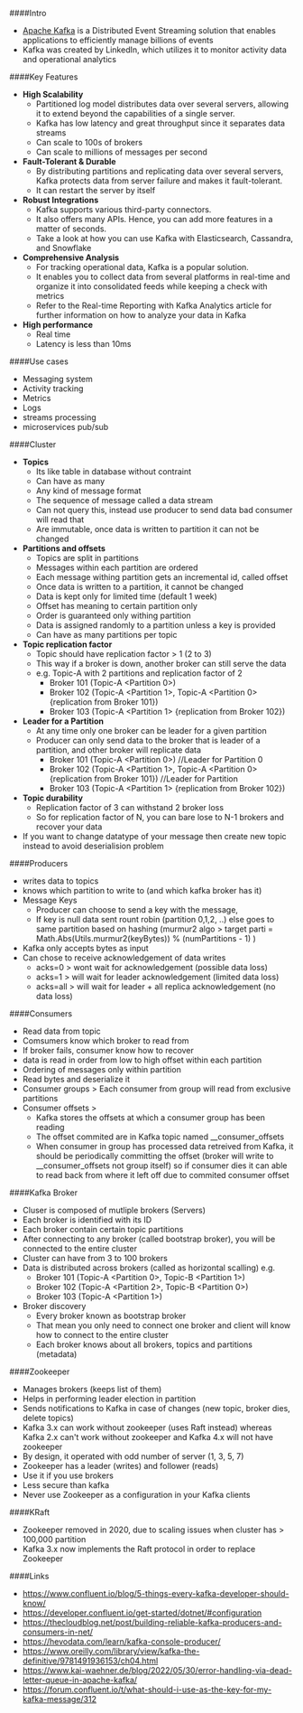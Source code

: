 ####Intro
* [Apache Kafka](https://kafka.apache.org/documentation/) is a Distributed Event Streaming solution that enables applications to efficiently manage billions of events
* Kafka was created by LinkedIn, which utilizes it to monitor activity data and operational analytics

####Key Features
* **High Scalability**
	* Partitioned log model distributes data over several servers, allowing it to extend beyond the capabilities of a single server. 
	* Kafka has low latency and great throughput since it separates data streams
	* Can scale to 100s of brokers
	* Can scale to millions of messages per second
* **Fault-Tolerant & Durable**
	* By distributing partitions and replicating data over several servers, Kafka protects data from server failure and makes it fault-tolerant. 
	* It can restart the server by itself
* **Robust Integrations**
	* Kafka supports various third-party connectors. 
	* It also offers many APIs. Hence, you can add more features in a matter of seconds. 
	* Take a look at how you can use Kafka with Elasticsearch, Cassandra, and Snowflake
* **Comprehensive Analysis** 
	* For tracking operational data, Kafka is a popular solution. 
	* It enables you to collect data from several platforms in real-time and organize it into consolidated feeds while keeping a check with metrics
	* Refer to the Real-time Reporting with Kafka Analytics article for further information on how to analyze your data in Kafka
* **High performance**
	* Real time
	* Latency is less than 10ms

####Use cases
* Messaging system
* Activity tracking
* Metrics 
* Logs
* streams processing
* microservices pub/sub

####Cluster
* **Topics**
	* Its like table in database without contraint
	* Can have as many
	* Any kind of message format
	* The sequence of message called a data stream
	* Can not query this, instead use producer to send data bad consumer will read that
	* Are immutable, once data is written to partition it can not be changed
* **Partitions and offsets**
	* Topics are split in partitions
	* Messages within each partition are ordered
	* Each message withing partition gets an incremental id, called offset
	* Once data is written to a partition, it cannot be changed
	* Data is kept only for limited time (default 1 week)
	* Offset has meaning to certain partition only
	* Order is guaranteed only withing partition
	* Data is assigned randomly to a partition unless a key is provided
	* Can have as many partitions per topic
* **Topic replication factor**
	* Topic should have replication factor > 1 (2 to 3)
	* This way if a broker is down, another broker can still serve the data
	* e.g. Topic-A with 2 partitions and replication factor of 2
		* Broker 101 (Topic-A <Partition 0>)
		* Broker 102 (Topic-A <Partition 1>, Topic-A <Partition 0> {replication from Broker 101})
		* Broker 103 (Topic-A <Partition 1> {replication from Broker 102})	
* **Leader for a Partition**
	* At any time only one broker can be leader for a given partition
	* Producer can only send data to the broker that is leader of a partition, and other broker will replicate data
		* Broker 101 (Topic-A <Partition 0>) //Leader for Partition 0
		* Broker 102 (Topic-A <Partition 1>, Topic-A <Partition 0> {replication from Broker 101}) //Leader for Partition 
		* Broker 103 (Topic-A <Partition 1> {replication from Broker 102})	  
* **Topic durability**
	* Replication factor of 3 can withstand 2 broker loss
	* So for replication factor of N, you can bare lose to N-1 brokers and recover your data
* If you want to change datatype of your message then create new topic instead to avoid deserialision problem
	
####Producers
* writes data to topics
* knows which partition to write to (and which kafka broker has it)
* Message Keys
	* Producer can choose to send a key with the message, 
	* If key is null data sent rount robin (partition 0,1,2, ..) else goes to same partition based on hashing (murmur2 algo > target parti = Math.Abs(Utils.murmur2(keyBytes)) % (numPartitions - 1) )
* Kafka only accepts bytes as input
* Can chose to receive acknowledgement of data writes
	* acks=0 > wont wait for acknowledgement (possible data loss)
	* acks=1 > will wait for leader acknowledgement (limited data loss)
	* acks=all > will wait for leader + all replica acknowledgement (no data loss)
	
####Consumers
* Read data from topic
* Comsumers know which broker to read from
* If broker fails, consumer know how to recover
* data is read in order from low to high offset within each partition
* Ordering of messages only within partition
* Read bytes and deserialize it
* Consumer groups >  Each consumer from group will read from exclusive partitions
* Consumer offsets > 
	* Kafka stores the offsets at which a consumer group has been reading
	* The offset commited are in Kafka topic named __consumer_offsets
	* When consumer in group has processed data retreived from Kafka, it should be periodically committing the offset (broker will write to __consumer_offsets not group itself)
	  so if consumer dies it can able to read back from where it left off due to commited consumer offset
		  
####Kafka Broker
* Cluser is composed of mutliple brokers (Servers)
* Each broker is identified with its ID 
* Each broker contain certain topic partitions
* After connecting to any broker (called bootstrap broker), you will be connected to the entire cluster
* Cluster can have from 3 to 100 brokers
* Data is distributed across brokers (called as horizontal scalling) e.g.  
	* Broker 101 (Topic-A <Partition 0>, Topic-B <Partition 1>)
	* Broker 102 (Topic-A <Partition 2>, Topic-B <Partition 0>)
	* Broker 103 (Topic-A <Partition 1>)
* Broker discovery
	* Every broker known as bootstrap broker
	* That mean you only need to connect one broker and client will know how to connect to the entire cluster
	* Each broker knows about all brokers, topics and partitions (metadata)

####Zookeeper
* Manages brokers (keeps list of them)
* Helps in performing leader election in partition
* Sends notifications to Kafka in case of changes (new topic, broker dies, delete topics)
* Kafka 3.x can work without zookeeper (uses Raft instead) whereas Kafka 2.x can't work without zookeeper and Kafka 4.x will not have zookeeper
* By design, it operated with odd number of server (1, 3, 5, 7)
* Zookeeper has a leader (writes) and follower (reads)
* Use it if you use brokers
* Less secure than kafka
* Never use Zookeeper as a configuration in your Kafka clients
	
####KRaft
* Zookeeper removed in 2020, due to scaling issues when cluster has > 100,000 partition
* Kafka 3.x now implements the Raft protocol in order to replace Zookeeper

####Links
* https://www.confluent.io/blog/5-things-every-kafka-developer-should-know/ 
* https://developer.confluent.io/get-started/dotnet/#configuration
* https://thecloudblog.net/post/building-reliable-kafka-producers-and-consumers-in-net/
* https://hevodata.com/learn/kafka-console-producer/
* https://www.oreilly.com/library/view/kafka-the-definitive/9781491936153/ch04.html
* https://www.kai-waehner.de/blog/2022/05/30/error-handling-via-dead-letter-queue-in-apache-kafka/
* https://forum.confluent.io/t/what-should-i-use-as-the-key-for-my-kafka-message/312